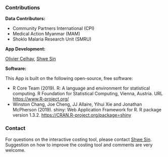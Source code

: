 ### Contributions

**Data Contributors:**


- Community Partners International (CPI)
- Medical Action Myanmar (MAM)
- Shoklo Malaria Research Unit (SMRU)


**App Development:**

[Olivier Celhay](mailto:olivier.celhay@gmail.com), [Shwe Sin](mailto:shwesin@tropmedres.ac)


**Software:**

This App is built on the following open-source, free software:

- R Core Team (2019). R: A language and environment for statistical computing. R Foundation for Statistical Computing, Vienna, Austria. URL https://www.R-project.org/
- Winston Chang, Joe Cheng, JJ Allaire, Yihui Xie and Jonathan McPherson (2019). shiny: Web Application Framework for R. R package version 1.3.2. https://CRAN.R-project.org/package=shiny


          

### Contact

For questions on the interactive costing tool, please contact [Shwe Sin](mailto:shwesin@tropmedres.ac). Suggestion on how to improve the costing tool and comments are very welcome.




